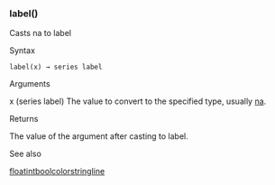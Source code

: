 ### label()

Casts na to label

Syntax

```
label(x) → series label
```

Arguments

x (series label) The value to convert to the specified type, usually [na](#var_na).

Returns

The value of the argument after casting to label.

See also

[float](#fun_float)[int](#fun_int)[bool](#fun_bool)[color](#fun_color)[string](#fun_string)[line](#fun_line)

